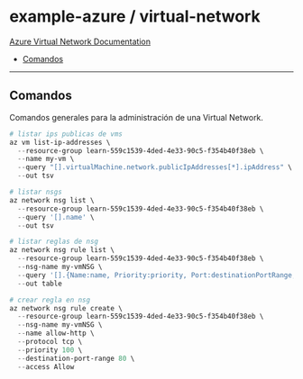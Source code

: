 # example-azure / virtual-network

[Azure Virtual Network Documentation](https://learn.microsoft.com/en-us/azure/virtual-network)

- [Comandos](#comandos)

---

## Comandos

Comandos generales para la administración de una Virtual Network.

```powershell
# listar ips publicas de vms
az vm list-ip-addresses \
  --resource-group learn-559c1539-4ded-4e33-90c5-f354b40f38eb \
  --name my-vm \
  --query "[].virtualMachine.network.publicIpAddresses[*].ipAddress" \
  --out tsv
```

```powershell
# listar nsgs
az network nsg list \
  --resource-group learn-559c1539-4ded-4e33-90c5-f354b40f38eb \
  --query '[].name' \
  --out tsv
```

```powershell
# listar reglas de nsg
az network nsg rule list \
  --resource-group learn-559c1539-4ded-4e33-90c5-f354b40f38eb \
  --nsg-name my-vmNSG \
  --query '[].{Name:name, Priority:priority, Port:destinationPortRange, Access:access}' \
  --out table
```

```powershell
# crear regla en nsg
az network nsg rule create \
  --resource-group learn-559c1539-4ded-4e33-90c5-f354b40f38eb \
  --nsg-name my-vmNSG \
  --name allow-http \
  --protocol tcp \
  --priority 100 \
  --destination-port-range 80 \
  --access Allow
```
